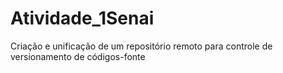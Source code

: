 # Atividade_1Senai
 Criação e unificação de um repositório remoto para controle de versionamento de códigos-fonte

